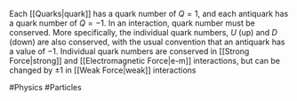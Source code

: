Each [[Quarks|quark]] has a quark number of $Q=1$, and each antiquark has a quark number of $Q=-1$. In an interaction, quark number must be conserved. More specifically, the individual quark numbers, $U$ (up) and $D$ (down) are also conserved, with the usual convention that an antiquark has a value of $-1$. Individual quark numbers are conserved in [[Strong Force|strong]] and [[Electromagnetic Force|e-m]] interactions, but can be changed by $\pm 1$ in [[Weak Force|weak]] interactions

#Physics #Particles 